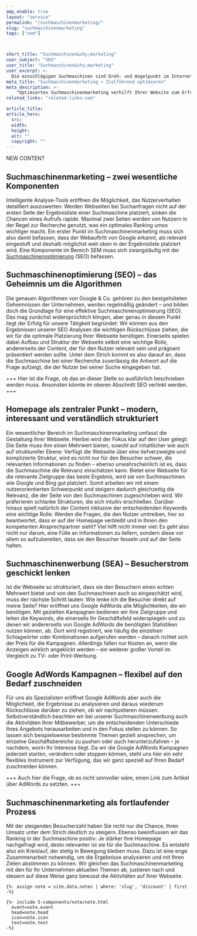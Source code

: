 ```yaml
---
amp_enable: true
layout: "service"
permalink: "/suchmaschinenmarketing/"
slug: "suchmaschinenmarketing"
tags: ["sem"]



short_title: "Suchmaschinen&shy;marketing"
user_subject: "SEO"
user_title: "Suchmaschinen&shy;marketing"
user_excerpt: >-
  Die einschlägigen Suchmaschinen sind Dreh- und Angelpunkt im Internet – allen voran Google, mit einem aktuellen Marktanteil (November 2018) von mehr als 94,9 Prozent dominiert der Anbieter den Markt. So ist es nur sinnvoll, sich mit der Arbeitsweise der Suchmaschine auseinanderzusetzen: Nur das Online-Angebot, das auch gefunden wird, kann letztendlich Erfolg bringen.
meta_title: "Suchmaschinenmarketing » Zielführend optimieren"
meta_description: >-
    "Optimiertes Suchmaschinenmarketing verhilft Ihrer Website zum Erfolg ► qmedia betreut zielgerichtet, individuell und marktorientiert - Jetzt informieren!"
related_links: "related-links-sem"

article_title: 
article_hero:
  src: 
  width: 
  height: 
  alt: ""
  copyright: ""
---
```

NEW CONTENT 

## Suchmaschinenmarketing – zwei wesentliche Komponenten
Intelligente Analyse-Tools eröffnen die Möglichkeit, das Nutzerverhalten detailliert auszuwerten: Werden Webseiten bei Suchanfragen nicht auf der ersten Seite der Ergebnisliste einer Suchmaschine platziert, sinken die Chancen eines Aufrufs rapide. Maximal zwei Seiten werden von Nutzern in der Regel zur Recherche genutzt, was ein optimales Ranking umso wichtiger macht. Ein erster Punkt im Suchmaschinenmarketing muss sich also damit befassen, dass der Webauftritt von Google erkannt, als relevant eingestuft und deshalb möglichst weit oben in der Ergebnisliste platziert wird. Eine Komponente im Bereich SEM muss sich zwangsläufig mit der [Suchmaschinenoptimierung](/suchmaschinenoptimierung/) (SEO) befassen.

## Suchmaschinenoptimierung (SEO) – das Geheimnis um die Algorithmen
Die genauen Algorithmen von Google & Co. gehören zu den bestgehüteten Geheimnissen der Unternehmen, werden regelmäßig geändert – und bilden doch die Grundlage für eine effektive Suchmaschinenoptimierung (SEO). Das mag zunächst widersprüchlich klingen, aber genau in diesem Punkt liegt der Erfolg für unsere Tätigkeit begründet: Wir können aus den Ergebnissen unserer SEO Analysen die wichtigen Rückschlüsse ziehen, die wir für die optimale Platzierung Ihrer Webseite benötigen. Einerseits spielen dabei Aufbau und Struktur der Webseite selbst eine wichtige Rolle, andererseits der Content, der für den Nutzer relevant sein und prägnant präsentiert werden sollte. Unter dem Strich kommt es also darauf an, dass die Suchmaschine bei einer Recherche zuverlässig die Antwort auf die Frage aufzeigt, die der Nutzer bei seiner Suche eingegeben hat.

+++ Hier ist die Frage, ob das an dieser Stelle so ausführlich beschrieben werden muss. Ansonsten könnte im oberen Abschnitt SEO verlinkt werden. +++ 

## Homepage als zentraler Punkt – modern, interessant und verständlich strukturiert
Ein wesentlicher Bereich im Suchmaschinenmarketing umfasst die Gestaltung Ihrer Webseite. Hierbei wird der Fokus klar auf den User gelegt: Die Seite muss ihm einen Mehrwert bieten, sowohl auf inhaltlicher wie auch auf struktureller Ebene: Verfügt die Webseite über eine tiefverzweigte und komplizierte Struktur, wird es nicht nur für den Besucher schwer, die relevanten Informationen zu finden – ebenso unwahrscheinlich ist es, dass die Suchmaschine die Relevanz einschätzen kann. Bietet eine Webseite für die relevante Zielgruppe das beste Ergebnis, wird sie von Suchmaschinen wie Google und Bing gut platziert. 
Somit arbeiten wir mit einem nutzerorientierten Schwerpunkt und steigern dadurch gleichzeitig die Relevanz, die der Seite von den Suchmaschinen zugeschrieben wird. Wir präferieren schlanke Strukturen, die sich intuitiv erschließen. Darüber hinaus spielt natürlich der Content inklusive der entscheidenden Keywords eine wichtige Rolle: Werden die Fragen, die den Nutzer umtreiben, hier so beantwortet, dass er auf der Homepage verbleibt und in Ihnen den kompetenten Ansprechpartner sieht? Viel hilft nicht immer viel: Es geht also nicht nur darum, eine Fülle an Informationen zu liefern, sondern diese vor allem so aufzubereiten, dass sie den Besucher fesseln und auf der Seite halten.

## Suchmaschinenwerbung (SEA) – Besucherstrom geschickt lenken
Ist die Webseite so strukturiert, dass sie den Besuchern einen echten Mehrwert bietet und von den Suchmaschinen auch so eingeschätzt wird, muss der nächste Schritt lauten: Wie lenke ich die Besucher direkt auf meine Seite? Hier eröffnet uns Google AdWords alle Möglichkeiten, die wir benötigen. Mit gezielten Kampagnen bedienen wir Ihre Zielgruppe und leiten die Keywords, die einerseits Ihr Geschäftsfeld widerspiegeln und zu denen wir andererseits von Google AdWords die benötigten Statistiken nutzen können, ab. Dort wird registriert, wie häufig die einzelnen Schlagwörter oder Kombinationen aufgerufen werden – danach richtet sich der Preis für die Kampagnen. Allerdings fallen nur Kosten an, wenn die Anzeigen wirklich angeklickt werden – ein weiterer großer Vorteil im Vergleich zu TV- oder Print-Werbung.

## Google AdWords Kampagnen – flexibel auf den Bedarf zuschneiden
Für uns als Spezialisten eröffnet Google AdWords aber auch die Möglichkeit, die Ergebnisse zu analysieren und daraus wiederum Rückschlüsse darüber zu ziehen, ob wir nachjustieren müssen. Selbstverständlich beachten wir bei unserer Suchmaschinenwerbung auch die Aktivitäten Ihrer Mitbewerber, um die entscheidenden Unterschiede Ihres Angebots herausarbeiten und in den Fokus stellen zu können. So lassen sich beispielsweise bestimmte Themen gezielt ansprechen, um einzelne Geschäftsbereiche zu pushen oder auch herunterzufahren – je nachdem, worin Ihr Interesse liegt. Da wir die Google AdWords Kampagnen jederzeit starten, verändern oder stoppen können, steht uns hier ein sehr flexibles Instrument zur Verfügung, das wir ganz speziell auf Ihren Bedarf zuschneiden können.

+++ Auch hier die Frage, ob es nicht sinnvoller wäre, einen Link zum Artikel über AdWords zu setzten. +++ 

## Suchmaschinenmarketing als fortlaufender Prozess
Mit der steigenden Besucherzahl haben Sie nicht nur die Chance, Ihren Umsatz unter dem Strich deutlich zu steigern. Ebenso beeinflussen wir das Ranking in der Suchmaschine positiv: Je stärker Ihre Homepage nachgefragt wird, desto relevanter ist sie für die Suchmaschine. Es entsteht also ein Kreislauf, der stetig in Bewegung bleiben muss. Dazu ist eine enge Zusammenarbeit notwendig, um die Ergebnisse analysieren und mit Ihren Zielen abstimmen zu können. Wir gleichen das Suchmaschinenmarketing mit den für Ihr Unternehmen aktuellen Themen ab, justieren nach und steuern auf diese Weise ganz bewusst die Aktivitäten auf Ihrer Webseite. 

<div class="h-ArticleExclude h-ArticleExclude--indent h-ArticleExclude--sm" markdown="0">

    {%- assign note = site.data.notes | where: 'slug', 'discount' | first -%}

    {%- include 5-components/note/note.html
      event=note.event
      head=note.head
      icon=note.icon
      text=note.text
    -%}

</div>
